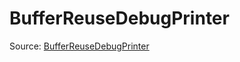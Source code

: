 # BufferReuseDebugPrinter

Source: [BufferReuseDebugPrinter](../csrc/device_lower/pass/alias_memory.cpp#L205)
